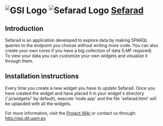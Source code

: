 ![GSI Logo](http://www.gsi.dit.upm.es/templates/jgsi/images/logo.png)
 ![Sefarad Logo](https://github.com/gsi-upm/Sefarad/blob/master/img/Logo4.png) [Sefarad](http://www.gsi.dit.upm.es)
==================================

Introduction
---------------------
Sefarad is an application developed to explore data by making SPARQL queries to the endpoint you choose without writing more code. You can also create your own cores if you have a big collection of data (LMF required).
To view your data you can customize your own widgets and visualize it through them.

Installation instructions
------------------------------
Every time you create a new widget you have to update Sefarad. Once you have created the widget and have placed it in your widget's directory ('.js/widgets/' by default), execute 'node app' and the file 'sefarad.html' will be uplaoded with all the widgets.


For more information, visit the [Project Wiki](https://github.com/gsi-upm/Sefarad/wiki) or contact us through: http://gsi.dit.upm.es
